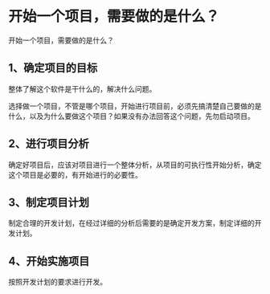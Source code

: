 # 开始一个项目，需要做的是什么？

开始一个项目，需要做的是什么？

## 1、确定项目的目标

整体了解这个软件是干什么的，解决什么问题。

选择做一个项目，不管是哪个项目，开始进行项目前，必须先搞清楚自己要做的是什么，以及为什么要做这个项目？如果没有办法回答这个问题，先勿启动项目。

## 2、进行项目分析

确定好项目后，应该对项目进行一个整体分析，从项目的可执行性开始分析，确定这个项目是必要的，有开始进行的必要性。

## 3、制定项目计划

制定合理的开发计划，在经过详细的分析后需要的是确定开发方案，制定详细的开发计划。

## 4、开始实施项目

按照开发计划的要求进行开发。